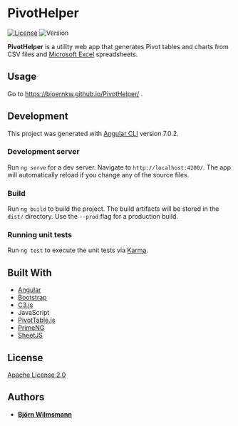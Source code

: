 # PivotHelper

[![License](https://img.shields.io/badge/License-Apache%202.0-blue.svg)](https://opensource.org/licenses/Apache-2.0)
![Version](https://img.shields.io/github/package-json/v/BjoernKW/PivotHelper.svg?style=shield)

**PivotHelper** is a utility web app that generates Pivot tables and charts from CSV files and [Microsoft Excel](https://products.office.com/en/excel) spreadsheets.

## Usage

Go to https://bjoernkw.github.io/PivotHelper/ .

## Development

This project was generated with [Angular CLI](https://github.com/angular/angular-cli) version 7.0.2.

### Development server

Run `ng serve` for a dev server. Navigate to `http://localhost:4200/`. The app will automatically reload if you change any of the source files.

### Build

Run `ng build` to build the project. The build artifacts will be stored in the `dist/` directory. Use the `--prod` flag for a production build.

### Running unit tests

Run `ng test` to execute the unit tests via [Karma](https://karma-runner.github.io).

## Built With

* [Angular](https://angular.io/)
* [Bootstrap](https://getbootstrap.com)
* [C3.js](https://c3js.org/)
* JavaScript
* [PivotTable.js](https://pivottable.js.org/examples/)
* [PrimeNG](https://www.primefaces.org/primeng/#/)
* [SheetJS](https://sheetjs.com/)

## License

[Apache License 2.0](https://www.apache.org/licenses/LICENSE-2.0)

## Authors

* **[Björn Wilmsmann](https://bjoernkw.com)**
